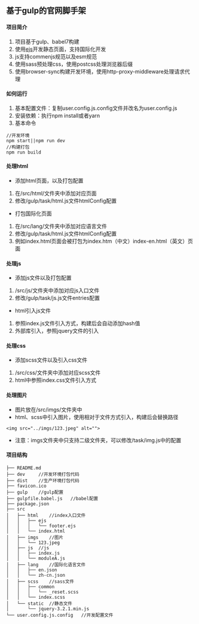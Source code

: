 基于gulp的官网脚手架
---
#### 项目简介
1. 项目基于gulp、babel7构建
2. 使用[ejs](https://ejs.bootcss.com/)开发静态页面，支持国际化开发
3. js支持commenjs规范以及esm规范
4. 使用sass预处理css，使用postcss处理浏览器后缀
5. 使用browser-sync构建开发环境，使用http-proxy-middleware处理请求代理

#### 如何运行
1. 基本配置文件：复制user.config.js.config文件并改名为user.config.js
2. 安装依赖：执行npm install或者yarn
3. 基本命令
```
//开发环境
npm start||npm run dev
//构建打包
npm run build
```

#### 处理html
- 添加html页面，以及打包配置
1.  在/src/html/文件夹中添加对应页面
2.  修改/gulp/task/html.js文件htmlConfig配置
- 打包国际化页面
1. 在/src/lang/文件夹中添加对应语言文件
2. 修改/gulp/task/html.js文件htmlConfig配置
3. 例如index.html页面会被打包为index.htm（中文）index-en.html（英文）页面

#### 处理js
- 添加js文件以及打包配置
1. /src/js/文件夹中添加对应js入口文件
2. 修改/gulp/task/js.js文件entries配置
- html引入js文件
1. 参照index.js文件引入方式，构建后会自动添加hash值
2. 外部库引入，参照jquery文件的引入

#### 处理css
- 添加scss文件以及引入css文件
1. /src/css/文件夹中添加对应scss文件
2. html中参照index.css文件引入方式

#### 处理图片
- 图片放在/src/imgs/文件夹中
- html、scss中引入图片，使用相对于文件方式引入，构建后会替换路径
```
<img src="../imgs/123.jpeg" alt="">
```
- 注意：imgs文件夹中只支持二级文件夹，可以修改/task/img.js中的配置

#### 项目结构
```
├── README.md
├── dev     //开发环境打包代码
├── dist    //生产环境打包代码
├── favicon.ico
├── gulp    //gulp配置
├── gulpfile.babel.js   //babel配置
├── package.json
├── src
│   ├── html    //index入口文件
│   │   ├── ejs
│   │   │   └── footer.ejs
│   │   └── index.html
│   ├── imgs    //图片
│   │   └── 123.jpeg
│   ├── js  //js
│   │   ├── index.js
│   │   └── moduleA.js
│   ├── lang    //国际化语言文件
│   │   ├── en.json
│   │   └── zh-cn.json
│   ├── scss    //sass文件
│   │   ├── common
│   │   │   └── _reset.scss
│   │   └── index.scss
│   └── static  //静态文件
│       └── jquery-3.2.1.min.js
└── user.config.js.config   //开发配置文件
```
